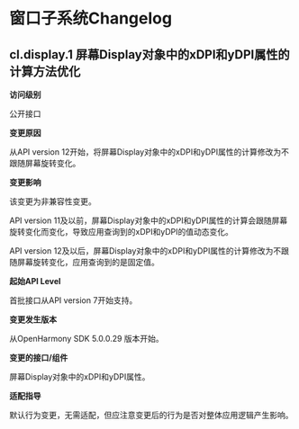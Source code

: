 # 窗口子系统Changelog

## cl.display.1 屏幕Display对象中的xDPI和yDPI属性的计算方法优化

**访问级别**

公开接口

**变更原因**

从API version 12开始，将屏幕Display对象中的xDPI和yDPI属性的计算修改为不跟随屏幕旋转变化。

**变更影响**

该变更为非兼容性变更。

API version 11及以前，屏幕Display对象中的xDPI和yDPI属性的计算会跟随屏幕旋转变化而变化，导致应用查询到的xDPI和yDPI的值动态变化。

API version 12及以后，屏幕Display对象中的xDPI和yDPI属性的计算修改为不跟随屏幕旋转变化，应用查询到的是固定值。

**起始API Level**

首批接口从API version 7开始支持。

**变更发生版本**

从OpenHarmony SDK 5.0.0.29 版本开始。

**变更的接口/组件**

屏幕Display对象中的xDPI和yDPI属性。

**适配指导**

默认行为变更，无需适配，但应注意变更后的行为是否对整体应用逻辑产生影响。